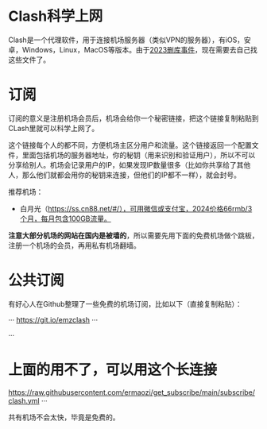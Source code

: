 # Clash科学上网

Clash是一个代理软件，用于连接机场服务器（类似VPN的服务器），有iOS，安卓，Windows，Linux，MacOS等版本。由于[2023删库事件](https://github.com/net4people/bbs/issues/303)，现在需要去自己找这些文件了。

# 订阅

订阅的意义是注册机场会员后，机场会给你一个秘密链接，把这个链接复制粘贴到CLash里就可以科学上网了。

这个链接每个人的都不同，方便机场主区分用户和流量。这个链接返回一个配置文件，里面包括机场的服务器地址，你的秘钥（用来识别和验证用户），所以不可以分享给别人。机场会记录用户的IP，如果发现IP数量很多（比如你共享给了其他人，那么他们就都会用你的秘钥来连接，但他们的IP都不一样），就会封号。

推荐机场：
* 白月光（https://ss.cn88.net/#/），可用微信或支付宝，2024价格66rmb/3个月，每月包含100GB流量。

**注意大部分机场的网站在国内是被墙的**，所以需要先用下面的免费机场做个跳板，注册一个机场的会员，再用私有机场翻墙。

# 公共订阅

有好心人在Github整理了一些免费的机场订阅，比如以下（直接复制粘贴）：

···
https://git.io/emzclash
···

···
# 上面的用不了，可以用这个长连接
https://raw.githubusercontent.com/ermaozi/get_subscribe/main/subscribe/clash.yml
···

共有机场不会太快，毕竟是免费的。
